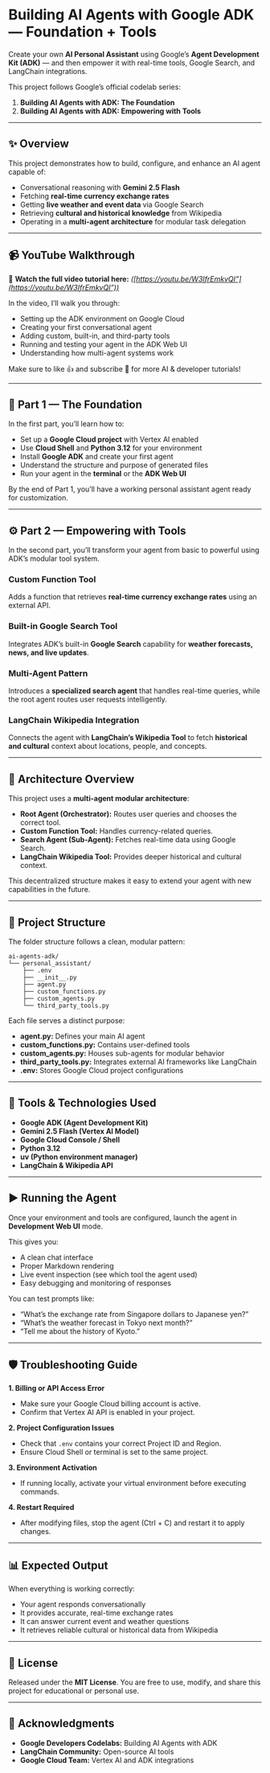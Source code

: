 # Building AI Agents with Google ADK — Foundation + Tools

Create your own **AI Personal Assistant** using Google’s **Agent Development Kit (ADK)** — and then empower it with real-time tools, Google Search, and LangChain integrations.

This project follows Google’s official codelab series:

1. **Building AI Agents with ADK: The Foundation**
2. **Building AI Agents with ADK: Empowering with Tools**

---

## ✨ Overview

This project demonstrates how to build, configure, and enhance an AI agent capable of:

* Conversational reasoning with **Gemini 2.5 Flash**
* Fetching **real-time currency exchange rates**
* Getting **live weather and event data** via Google Search
* Retrieving **cultural and historical knowledge** from Wikipedia
* Operating in a **multi-agent architecture** for modular task delegation

---

## 📹 YouTube Walkthrough

🎥 **Watch the full video tutorial here:**
*([https://youtu.be/W3IfrEmkvQI”](https://youtu.be/W3IfrEmkvQI”))*

In the video, I’ll walk you through:

* Setting up the ADK environment on Google Cloud
* Creating your first conversational agent
* Adding custom, built-in, and third-party tools
* Running and testing your agent in the ADK Web UI
* Understanding how multi-agent systems work

Make sure to like 👍 and subscribe 🔔 for more AI & developer tutorials!

---

## 🧠 Part 1 — The Foundation

In the first part, you’ll learn how to:

* Set up a **Google Cloud project** with Vertex AI enabled
* Use **Cloud Shell** and **Python 3.12** for your environment
* Install **Google ADK** and create your first agent
* Understand the structure and purpose of generated files
* Run your agent in the **terminal** or the **ADK Web UI**

By the end of Part 1, you’ll have a working personal assistant agent ready for customization.

---

## ⚙️ Part 2 — Empowering with Tools

In the second part, you’ll transform your agent from basic to powerful using ADK’s modular tool system.

### Custom Function Tool

Adds a function that retrieves **real-time currency exchange rates** using an external API.

### Built-in Google Search Tool

Integrates ADK’s built-in **Google Search** capability for **weather forecasts, news, and live updates**.

### Multi-Agent Pattern

Introduces a **specialized search agent** that handles real-time queries, while the root agent routes user requests intelligently.

### LangChain Wikipedia Integration

Connects the agent with **LangChain’s Wikipedia Tool** to fetch **historical and cultural** context about locations, people, and concepts.

---

## 🧩 Architecture Overview

This project uses a **multi-agent modular architecture**:

* **Root Agent (Orchestrator):** Routes user queries and chooses the correct tool.
* **Custom Function Tool:** Handles currency-related queries.
* **Search Agent (Sub-Agent):** Fetches real-time data using Google Search.
* **LangChain Wikipedia Tool:** Provides deeper historical and cultural context.

This decentralized structure makes it easy to extend your agent with new capabilities in the future.

---

## 🧱 Project Structure

The folder structure follows a clean, modular pattern:

```
ai-agents-adk/
└── personal_assistant/
    ├── .env
    ├── __init__.py
    ├── agent.py
    ├── custom_functions.py
    ├── custom_agents.py
    └── third_party_tools.py
```

Each file serves a distinct purpose:

* **agent.py:** Defines your main AI agent
* **custom_functions.py:** Contains user-defined tools
* **custom_agents.py:** Houses sub-agents for modular behavior
* **third_party_tools.py:** Integrates external AI frameworks like LangChain
* **.env:** Stores Google Cloud project configurations

---

## 🧰 Tools & Technologies Used

* **Google ADK (Agent Development Kit)**
* **Gemini 2.5 Flash (Vertex AI Model)**
* **Google Cloud Console / Shell**
* **Python 3.12**
* **uv (Python environment manager)**
* **LangChain & Wikipedia API**

---

## ▶️ Running the Agent

Once your environment and tools are configured, launch the agent in **Development Web UI** mode.

This gives you:

* A clean chat interface
* Proper Markdown rendering
* Live event inspection (see which tool the agent used)
* Easy debugging and monitoring of responses

You can test prompts like:

* “What’s the exchange rate from Singapore dollars to Japanese yen?”
* “What’s the weather forecast in Tokyo next month?”
* “Tell me about the history of Kyoto.”

---

## 🛡️ Troubleshooting Guide

**1. Billing or API Access Error**

* Make sure your Google Cloud billing account is active.
* Confirm that Vertex AI API is enabled in your project.

**2. Project Configuration Issues**

* Check that `.env` contains your correct Project ID and Region.
* Ensure Cloud Shell or terminal is set to the same project.

**3. Environment Activation**

* If running locally, activate your virtual environment before executing commands.

**4. Restart Required**

* After modifying files, stop the agent (Ctrl + C) and restart it to apply changes.

---

## 📊 Expected Output

When everything is working correctly:

* Your agent responds conversationally
* It provides accurate, real-time exchange rates
* It can answer current event and weather questions
* It retrieves reliable cultural or historical data from Wikipedia

---

## 📜 License

Released under the **MIT License**.
You are free to use, modify, and share this project for educational or personal use.

---

## 🙌 Acknowledgments

* **Google Developers Codelabs:** Building AI Agents with ADK
* **LangChain Community:** Open-source AI tools
* **Google Cloud Team:** Vertex AI and ADK integrations
